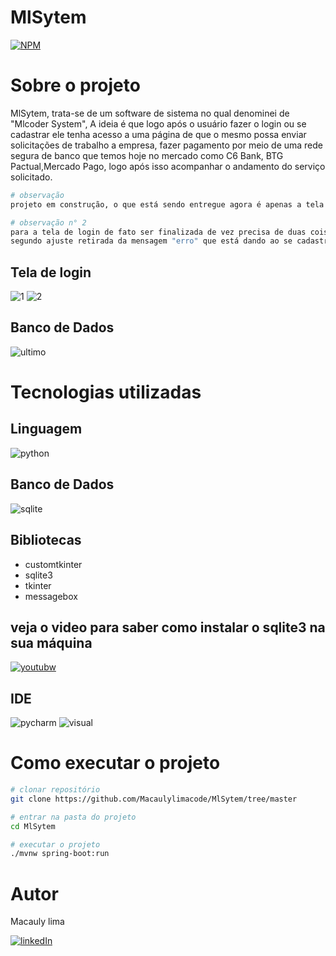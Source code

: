 # MlSytem

[![NPM](https://img.shields.io/npm/l/react)](https://github.com/Macaulylimacode/MlSytem/blob/master/LICENSE) 

# Sobre o projeto

MlSytem, trata-se de um software de sistema no qual denominei de "Mlcoder System", A ideia é que logo após o usuário fazer o
login ou se cadastrar ele tenha acesso a uma página de que o mesmo possa enviar solicitações de trabalho a empresa, 
fazer pagamento por meio de uma rede segura de banco que temos hoje no mercado como C6 Bank, BTG Pactual,Mercado Pago,
logo após isso acompanhar o andamento do serviço solicitado.

```bash
# observação
projeto em construção, o que está sendo entregue agora é apenas a tela de login configurada para fazer o cadastro e login do usuário
```
```bash
# observação n° 2
para a tela de login de fato ser finalizada de vez precisa de duas coisa, dar a função ao botão "clique para ver senha".
segundo ajuste retirada da mensagem "erro" que está dando ao se cadastrar, mesmo dando esse "erro" o cadastro está funcionando perfeitamente
```

## Tela de login
![1](https://github.com/Macaulylimacode/MlSytem/assets/139823222/6fe5cd4c-29fe-4dfd-b374-799b388fe4ef)
![2](https://github.com/Macaulylimacode/MlSytem/assets/139823222/0a550a59-cd7d-4573-bd9a-93581f269e8f)

## Banco de Dados
![ultimo](https://github.com/Macaulylimacode/MlSytem/assets/139823222/396aa7e9-e662-4013-90b1-cbd3461a0666)

# Tecnologias utilizadas

## Linguagem

![python](https://img.shields.io/badge/Python-3776AB?style=for-the-badge&logo=python&logoColor=white)

## Banco de Dados

![sqlite](https://img.shields.io/badge/SQLite-07405E?style=for-the-badge&logo=sqlite&logoColor=white)


## Bibliotecas
- customtkinter
- sqlite3
- tkinter
- messagebox
  
## veja o video para saber como instalar o sqlite3 na sua máquina

[![youtubw](https://img.shields.io/badge/YouTube-FF0000?style=for-the-badge&logo=youtube&logoColor=white)](https://youtu.be/YE6RwSUU-CY)


## IDE

![pycharm](https://img.shields.io/badge/PyCharm-000000.svg?&style=for-the-badge&logo=PyCharm&logoColor=white)
![visual](https://img.shields.io/badge/Visual_Studio-5C2D91?style=for-the-badge&logo=visual%20studio&logoColor=white)

# Como executar o projeto

```bash
# clonar repositório
git clone https://github.com/Macaulylimacode/MlSytem/tree/master

# entrar na pasta do projeto
cd MlSytem

# executar o projeto
./mvnw spring-boot:run
```

# Autor

Macauly lima

[![linkedIn](https://img.shields.io/badge/LinkedIn-0077B5?style=for-the-badge&logo=linkedin&logoColor=white)](https://www.linkedin.com/in/macauly-lima-75984a269)

